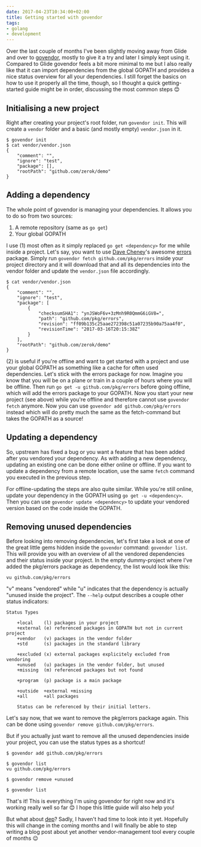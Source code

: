 ```yaml
---
date: 2017-04-23T10:34:00+02:00
title: Getting started with govendor
tags:
- golang
- development
---
```


Over the last couple of months I've been slightly moving away from Glide and
over to [govendor][], mostly to give it a try and later I simply kept using
it. Compared to Glide govendor feels a bit more minimal to me but I also really
like that it can import dependencies from the global GOPATH and provides a nice
status overview for all your dependencies. I still forget the basics on how to
use it properly all the time, though, so I thought a quick getting-started guide
might be in order, discussing the most common steps 😊

## Initialising a new project

Right after creating your project's root folder, run `govendor init`. This will
create a `vendor` folder and a basic (and mostly empty) `vendor.json` in it.

```
$ govendor init
$ cat vendor/vendor.json
{
	"comment": "",
	"ignore": "test",
	"package": [],
	"rootPath": "github.com/zerok/demo"
}
```

## Adding a dependency

The whole point of govendor is managing your dependencies. It allows you to do
so from two sources:

1. A remote repository (same as `go get`)
2. Your global GOPATH

I use (1) most often as it simply replaced `go get <dependency>` for me while
inside a project. Let's say, you want to use [Dave Cheney][]'s
awesome [errors][] package. Simply run `govendor fetch github.com/pkg/errors`
inside your project directory and it will download that and all its dependencies
into the vendor folder and update the `vendor.json` file accordingly.

```
$ cat vendor/vendor.json
{
	"comment": "",
	"ignore": "test",
	"package": [
		{
			"checksumSHA1": "ynJSWoF6v+3zMnh9R0QmmG6iGV8=",
			"path": "github.com/pkg/errors",
			"revision": "ff09b135c25aae272398c51a07235b90a75aa4f0",
			"revisionTime": "2017-03-16T20:15:38Z"
		}
	],
	"rootPath": "github.com/zerok/demo"
}
```

(2) is useful if you're offline and want to get started with a project and use
your global GOPATH as something like a cache for often used dependencies. Let's
stick with the errors package for now. Imagine you know that you will be on a
plane or train in a couple of hours where you will be offline. Then run
`go get -u github.com/pkg/errors`
before going offline, which will add the errors package
to your GOPATH. Now you start your new project (see above) while you're offline
and therefore cannot use `govendor fetch` anymore. Now you can use
`govendor add github.com/pkg/errors` instead which will do pretty much the same
as the fetch-command but takes the GOPATH as a source!

## Updating a dependency

So, upstream has fixed a bug or you want a feature that has been added after you
vendored your dependency. As with adding a new dependency, updating an existing
one can be done either online or offline. If you want to update a dependency
from a remote location, use the same `fetch` command you executed in the
previous step.

For offline-updating the steps are also quite similar. While you're still
online, update your dependency in the GOPATH using `go get -u <dependency>`.
Then you can use `govendor update <dependency>` to update your vendored version
based on the code inside the GOPATH.

## Removing unused dependencies

Before looking into removing dependencies, let's first take a look at one of the
great little gems hidden inside the `govendor` command: `govendor list`. This
will provide you with an overview of all the vendored dependencies and their
status inside your project. In the empty dummy-project where I've added the
pkg/errors package as dependency, the list would look like this:

```
vu github.com/pkg/errors
```

"v" means "vendored" while "u" indicates that the dependency is actually
"unused inside the project". The `--help` output describes a couple other status
indicators:

```
Status Types

	+local    (l) packages in your project
	+external (e) referenced packages in GOPATH but not in current project
	+vendor   (v) packages in the vendor folder
	+std      (s) packages in the standard library

	+excluded (x) external packages explicitely excluded from vendoring
	+unused   (u) packages in the vendor folder, but unused
	+missing  (m) referenced packages but not found

	+program  (p) package is a main package

	+outside  +external +missing
	+all      +all packages

	Status can be referenced by their initial letters.
```

Let's say now, that we want to remove the pkg/errors package again. This can be
done using `govendor remove github.com/pkg/errors`.

But if you actually just want to remove all the unused dependencies inside your
project, you can use the status types as a shortcut!

```
$ govendor add github.com/pkg/errors

$ govendor list
vu github.com/pkg/errors

$ govendor remove +unused

$ govendor list

```

That's it! This is everything I'm using govendor for right now and it's working
really well so far 😊 I hope this little guide will also help you!

But what about [dep][]? Sadly, I haven't had time to look into it yet. Hopefully
this will change in the coming months and I will finally be able to step writing
a blog post about yet another vendor-management tool every couple of months 😉

[errors]: https://github.com/pkg/errors
[govendor]: https://github.com/kardianos/govendor
[dep]: https://github.com/golang/dep
[dave cheney]: https://dave.cheney.net/
